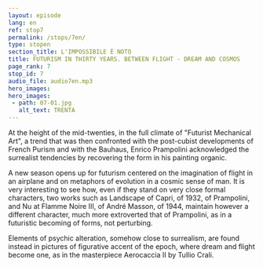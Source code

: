 ```yaml
---
layout: episode
lang: en
ref: stop7
permalink: /stops/7en/
type: stopen
section_title: L'IMPOSSIBILE È NOTO
title: FUTURISM IN THIRTY YEARS. BETWEEN FLIGHT - DREAM AND COSMOS
page_rank: 7
stop_id: 7
audio_file: audio7en.mp3
hero_images:
hero_images:
 - path: 07-01.jpg
   alt_text: TRENTA
---
```


At the height of the mid-twenties, in the full climate of "Futurist Mechanical Art", a trend that was then confronted with the post-cubist developments of French Purism and with the Bauhaus, Enrico Prampolini acknowledged the surrealist tendencies by recovering the form in his painting organic.

A new season opens up for futurism centered on the imagination of flight in an airplane and on metaphors of evolution in a cosmic sense of man. It is very interesting to see how, even if they stand on very close formal characters, two works such as Landscape of Capri, of 1932, of Prampolini, and Nu at Flamme Noire III, of André Masson, of 1944, maintain however a different character, much more extroverted that of Prampolini, as in a futuristic becoming of forms, not perturbing.

Elements of psychic alteration, somehow close to surrealism, are found instead in pictures of figurative accent of the epoch, where dream and flight become one, as in the masterpiece Aerocaccia II by Tullio Crali.